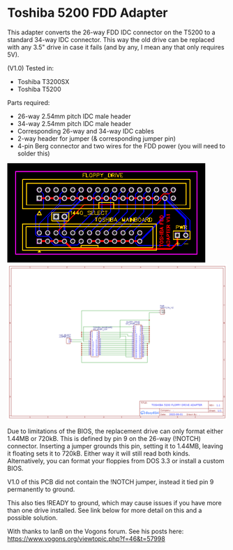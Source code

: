 # Toshiba 5200 FDD Adapter

This adapter converts the 26-way FDD IDC connector on the T5200 to a standard 34-way IDC connector. This way the old drive can be replaced with any 3.5" drive in case it fails (and by any, I mean any that only requires 5V).

(V1.0) Tested in:
* Toshiba T3200SX
* Toshiba T5200
	
Parts required:
* 26-way 2.54mm pitch IDC male header
* 34-way 2.54mm pitch IDC male header
* Corresponding 26-way and 34-way IDC cables
* 2-way header for jumper (& corresponding jumper pin)
* 4-pin Berg connector and two wires for the FDD power (you will need to solder this)

![](https://github.com/azrieltomas/Toshiba5200FDD/blob/main/PCB_PCB_Floppy%20Adapter.svg)
![](https://github.com/azrieltomas/Toshiba5200FDD/blob/main/Schematic_Floppy%20Adapter_2022-06-09.png)

Due to limitations of the BIOS, the replacement drive can only format either 1.44MB or 720kB. This is defined by pin 9 on the 26-way (!NOTCH) connector. Inserting a jumper grounds this pin, setting it to 1.44MB, leaving it floating sets it to 720kB. Either way it will still read both kinds. Alternatively, you can format your floppies from DOS 3.3 or install a custom BIOS.

V1.0 of this PCB did not contain the !NOTCH jumper, instead it tied pin 9 permanently to ground.

This also ties !READY to ground, which may cause issues if you have more than one drive installed. See link below for more detail on this and a possible solution.

With thanks to IanB on the Vogons forum. See his posts here: https://www.vogons.org/viewtopic.php?f=46&t=57998
